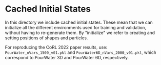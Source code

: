 # Cached Initial States

In this directory we include cached initial states. These mean that we can
initialize all the different environments used for training and validation,
without having to re-generate them. By "initialize" we refer to creating and
setting positions of shapes and particles.

For reproducing the CoRL 2022 paper results, use: `PourWater_nVars_1500_v01.pkl`
and `PourWater6D_nVars_2000_v01.pkl`, which correspond to PourWater 3D and
PourWater 6D, respectively.

